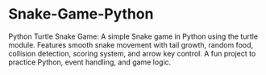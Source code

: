 # Snake-Game-Python
Python Turtle Snake Game: A simple Snake game in Python using the turtle module. Features smooth snake movement with tail growth, random food, collision detection, scoring system, and arrow key control. A fun project to practice Python, event handling, and game logic.
